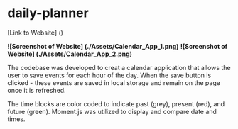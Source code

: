 # **daily-planner**

[Link to Website] ()

**![Screenshot of Website] (./Assets/Calendar_App_1.png)**
**![Screenshot of Website] (./Assets/Calendar_App_2.png)**



The codebase was developed to creat a calendar application that allows the user to save events for each hour of the day. When the save button is clicked - these events are saved in local storage and remain on the page once it is refreshed. 

The time blocks are color coded to indicate past (grey), present (red), and future (green). Moment.js was utilized to display and compare date and times.